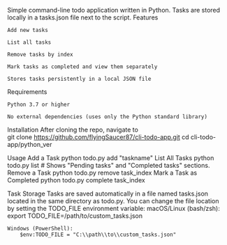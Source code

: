 Simple command-line todo application written in Python.
Tasks are stored locally in a tasks.json file next to the script.
Features

    Add new tasks

    List all tasks

    Remove tasks by index

    Mark tasks as completed and view them separately

    Stores tasks persistently in a local JSON file

Requirements

    Python 3.7 or higher

    No external dependencies (uses only the Python standard library)

Installation
    After cloning the repo, navigate to  
    git clone https://github.com/flyingSaucer87/cli-todo-app.git
    cd cli-todo-app/python_ver

Usage
Add a Task
    python todo.py add "taskname"
List All Tasks
    python todo.py list
    # Shows "Pending tasks" and "Completed tasks" sections.
Remove a Task
    python todo.py remove task_index
Mark a Task as Completed
    python todo.py complete task_index

Task Storage
Tasks are saved automatically in a file named tasks.json located in the same directory as todo.py.
You can change the file location by setting the TODO_FILE environment variable:
    macOS/Linux (bash/zsh):
        export TODO_FILE=/path/to/custom_tasks.json

    Windows (PowerShell):
        $env:TODO_FILE = "C:\\path\\to\\custom_tasks.json"

